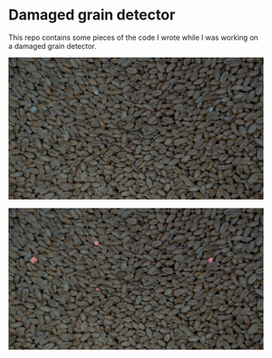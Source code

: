 # Damaged grain detector

This repo contains some pieces of the code I wrote while I was working on a damaged grain detector.

![](/examples/pic_1.png "Initial picture")

![](/examples/pred_1.png "Model prediction")
